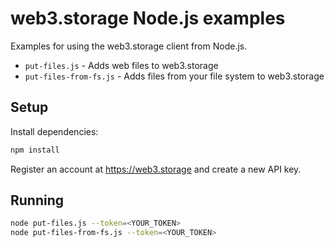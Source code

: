 # web3.storage Node.js examples

Examples for using the web3.storage client from Node.js.

- `put-files.js` - Adds web files to web3.storage
- `put-files-from-fs.js` - Adds files from your file system to web3.storage

## Setup

Install dependencies:

```sh
npm install
```

Register an account at https://web3.storage and create a new API key.

## Running

```sh
node put-files.js --token=<YOUR_TOKEN>
node put-files-from-fs.js --token=<YOUR_TOKEN>
```
